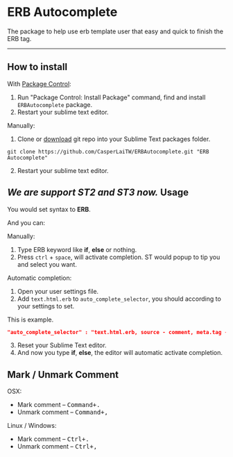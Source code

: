 ERB Autocomplete
======================
The package to help use erb template user that easy and quick to finish the ERB tag.
***

How to install
-------------

With [Package Control](http://wbond.net/sublime_packages/package_control):

1. Run "Package Control: Install Package" command, find and install `ERBAutocomplete` package.
2. Restart your sublime text editor.


Manually:

1. Clone or [download](https://github.com/CasperLaiTW/ERBAutocomplete/archive/master.zip "download") git repo into your Sublime Text packages folder.
  ```
  git clone https://github.com/CasperLaiTW/ERBAutocomplete.git "ERB Autocomplete"
  ```
2. Restart your sublime text editor.

*We are support ST2 and ST3 now.*
Usage
-------------
You would set syntax to **ERB**.

And you can:

Manually:

1. Type ERB keyword like **if**, **else** or nothing.
2. Press `ctrl` + `space`, will activate completion. ST would popup to tip you and select you want.

Automatic completion:

1. Open your user settings file.
2. Add `text.html.erb` to `auto_complete_selector`, you should according to your settings to set.

  This is example.
  ```json
  "auto_complete_selector" : "text.html.erb, source - comment, meta.tag - punctuation.definition.tag.begin"
  ```
3. Reset your Sublime Text editor.
4. And now you type **if**, **else**, the editor will automatic activate completion.


Mark / Unmark Comment
-------------
OSX:

* Mark comment – <kbd>Command+.</kbd>
* Unmark comment – <kbd>Command+,</kbd>

Linux / Windows:

* Mark comment – <kbd>Ctrl+.</kbd>
* Unmark comment – <kbd>Ctrl+,</kbd>





